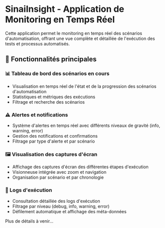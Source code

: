 # SinaiInsight - Application de Monitoring en Temps Réel

Cette application permet le monitoring en temps réel des scénarios d'automatisation, offrant une vue complète et détaillée de l'exécution des tests et processus automatisés.

## 🚀 Fonctionnalités principales

### 📊 Tableau de bord des scénarios en cours
- Visualisation en temps réel de l'état et de la progression des scénarios d'automatisation
- Statistiques et métriques des exécutions
- Filtrage et recherche des scénarios

### ⚠️ Alertes et notifications
- Système d'alertes en temps réel avec différents niveaux de gravité (info, warning, error)
- Gestion des notifications et confirmations
- Filtrage par type d'alerte et par scénario

### 🖼️ Visualisation des captures d'écran
- Affichage des captures d'écran des différentes étapes d'exécution
- Visionneuse intégrée avec zoom et navigation
- Organisation par scénario et par chronologie

### 📝 Logs d'exécution
- Consultation détaillée des logs d'exécution
- Filtrage par niveau (debug, info, warning, error)
- Défilement automatique et affichage des méta-données

Plus de détails à venir...
